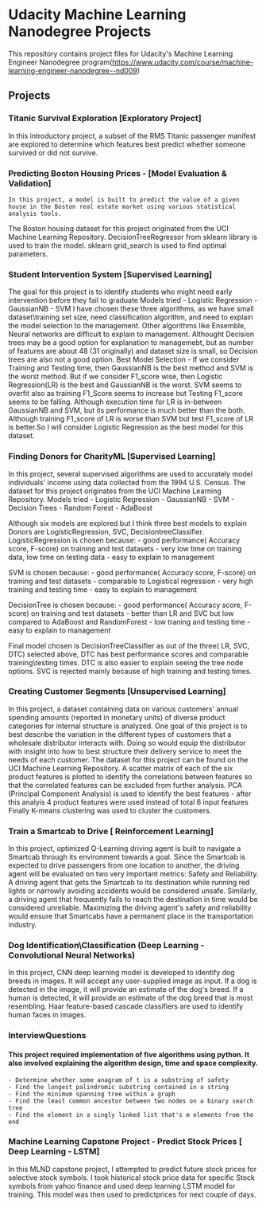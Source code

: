 # Udacity Machine Learning Nanodegree Projects

 This repository contains project files for Udacity's Machine Learning Engineer Nanodegree program(https://www.udacity.com/course/machine-learning-engineer-nanodegree--nd009)

## Projects

### Titanic Survival Exploration [Exploratory Project]
 In this introductory project, a subset of the RMS Titanic passenger manifest are explored to determine which features best predict whether someone survived or did not survive. 


### Predicting Boston Housing Prices - [Model Evaluation & Validation]
	In this project, a model is built to predict the value of a given house in the Boston real estate market using various statistical analysis tools. 
 The Boston housing dataset for this project originated from the UCI Machine Learning Repository. DecisionTreeRegressor from sklearn library is used to train the model. sklearn grid_search is used to find optimal parameters.

### Student Intervention System [Supervised Learning]
 The goal for this project is to identify students who might need early intervention before they fail to graduate
 Models tried
	- Logistic Regression
	- GaussianNB
	- SVM
 I have chosen these three algorithms, as we have small dataset\training set size, need classification algorithm, and need to explain the model selection to the management. Other algorithms like Ensemble, Neural networks are difficult to explain to management.
 Althought Decision trees may be a good option for explanation to managemebt, but as number of features are about 48 (31 originally) and dataset size is small, so Decision trees are also not a good option.
 Best Model Selection - If we consider Training and Testing time, then GaussianNB is the best method and SVM is the worst method. But if we consider F1_score wise, then Logistic Regression(LR) is the best and GaussianNB is the worst.
 SVM seems to overfit also as training F1_Score seems to increase but Testing F1_score seems to be falling.
 Although execution time for LR is in-between GaussianNB and SVM, but its performance is much better than the both. Although training F1_score of LR is worse than SVM but test F1_score of LR is better.So I will consider Logistic Regression as the best model for this dataset.

### Finding Donors for CharityML [Supervised Learning]
 In this project, several supervised algorithms are used to accurately model individuals' income using data collected from the 1994 U.S. Census. 
 The dataset for this project originates from the UCI Machine Learning Repository. 
 Models tried
	- Logistic Regression
	- GaussianNB
	- SVM
	- Decision Trees
	- Random Forest
	- AdaBoost
	
 Although six models are explored but I think three best models to explain Donors are LogisticRegression, SVC, DecisiontreeClassifier.	
 LogisticRegression is chosen because:
	- good performance( Accuracy score, F-score) on training and test datasets
	- very low time on training data, low time on testing data
	- easy to explain to management

 SVM is chosen because:
	- good performance( Accuracy score, F-score) on training and test datasets - comparable to Logistical regression
	- very high training and testing time
	- easy to explain to management

 DecisionTree is chosen because:
	- good performance( Accuracy score, F-score) on training and test datasets - better than LR and SVC but low compared to AdaBoost and RandomForest
	- low traning and testing time
	- easy to explain to management

 Final model chosen is DecisionTreeClassifier as out of the three( LR, SVC, DTC) selected above, DTC has best performance scores and comparable training\testing times.
 DTC is also easier to explain seeing the tree node options.
 SVC is rejected mainly because of high training and testing times.	


### Creating Customer Segments [Unsupervised Learning]
 In this project, a dataset containing data on various customers' annual spending amounts (reported in monetary units) of diverse product categories for internal structure is analyzed. One goal of this project is to best describe the variation in the different types of customers that a wholesale distributor interacts with. Doing so would equip the distributor with insight into how to best structure their delivery service to meet the needs of each customer.
 The dataset for this project can be found on the UCI Machine Learning Repository. 
 A scatter matrix of each of the six product  features is plotted to identify the correlations between features so that the correlated features can be excluded from further analysis.
 PCA (Principal Component Analysis) is used to identify the best features - after this analyis 4 product features were used instead of total 6 input features
 Finally K-means clustering was used to cluster the customers.

### Train a Smartcab to Drive [ Reinforcement Learning]
 In this project, optimized Q-Learning driving agent is built to navigate a Smartcab through its environment towards a goal. Since the Smartcab is expected to drive passengers from one location to another, the driving agent will be evaluated on two very important metrics: Safety and Reliability. A driving agent that gets the Smartcab to its destination while running red lights or narrowly avoiding accidents would be considered unsafe. Similarly, a driving agent that frequently fails to reach the destination in time would be considered unreliable. Maximizing the driving agent's safety and reliability would ensure that Smartcabs have a permanent place in the transportation industry.

### Dog Identification\Classification (Deep Learning - Convolutional Neural Networks)
 In this project, CNN deep  learning model is developed to identify dog breeds in images. It will accept any user-supplied image as input. If a dog is detected in the image, it will provide an estimate of the dog's breed. If a human is detected, it will provide an estimate of the dog breed that is most resembling. 
 Haar feature-based cascade classifiers are used to identify human faces in images.
 
### InterviewQuestions
#### This project required implementation of five algorithms using python. It also involved explaining the algorithm design, time and space complexity.
	- Determine whether some anagram of t is a substring of safety
	- Find the longest palindromic substring contained in a string
	- Find the minimum spanning tree within a graph
	- Find the least common ancestor between two nodes on a binary search tree
	- Find the element in a singly linked list that's m elements from the end

### Machine Learning Capstone Project - Predict Stock Prices [ Deep Learning - LSTM]
 In this MLND capstone project, I attempted to predict future stock prices for selective stock symbols. I took historical stock price data for specific Stock symbols from yahoo finance and used    deep learning LSTM model for training. This model was then  used to predictprices for next couple of​ ​days. 
